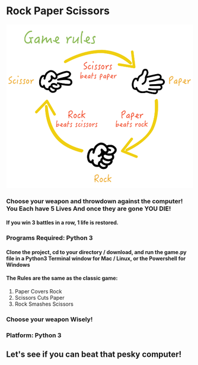 # Rock Paper Scissors
<img src="images/game.png">

### Choose your weapon and throwdown against the computer! You Each have 5 Lives And once they are gone YOU DIE!
#### If you win 3 battles in a row, 1 life is restored.

### Programs Required: Python 3
#### Clone the project, cd to your directory / download, and run the game.py file in a Python3 Terminal window for Mac / Linux, or the Powershell for Windows 

#### The Rules are the same as the classic game:
1. Paper Covers Rock
2. Scissors Cuts Paper
3. Rock Smashes Scissors 

### Choose your weapon Wisely!

### Platform: Python 3 

## Let's see if you can beat that pesky computer!
